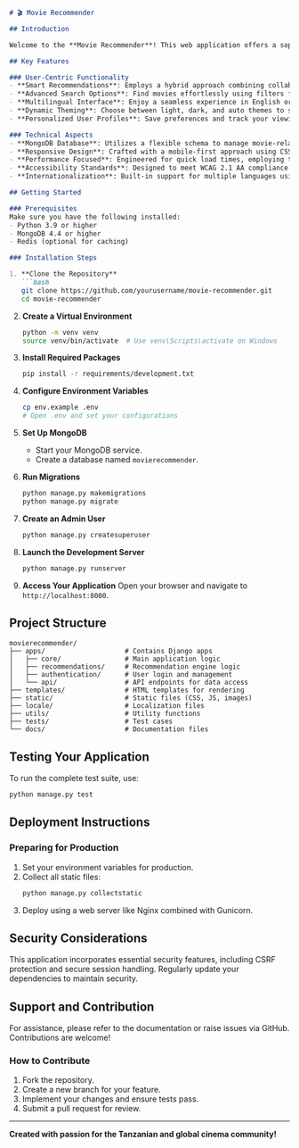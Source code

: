 ```markdown
# 🎬 Movie Recommender

## Introduction

Welcome to the **Movie Recommender**! This web application offers a sophisticated experience for movie enthusiasts, delivering tailored movie suggestions based on user preferences and viewing history. Built on Django 5.x and MongoDB, it supports both English and Swahili, ensuring accessibility for a diverse audience.

## Key Features

### User-Centric Functionality
- **Smart Recommendations**: Employs a hybrid approach combining collaborative and content-based methods for personalized suggestions.
- **Advanced Search Options**: Find movies effortlessly using filters for genres, release years, and ratings.
- **Multilingual Interface**: Enjoy a seamless experience in English or Swahili.
- **Dynamic Theming**: Choose between light, dark, and auto themes to suit your mood.
- **Personalized User Profiles**: Save preferences and track your viewing history.

### Technical Aspects
- **MongoDB Database**: Utilizes a flexible schema to manage movie-related data effectively.
- **Responsive Design**: Crafted with a mobile-first approach using CSS Grid and Flexbox for optimal viewing on all devices.
- **Performance Focused**: Engineered for quick load times, employing techniques like lazy loading.
- **Accessibility Standards**: Designed to meet WCAG 2.1 AA compliance.
- **Internationalization**: Built-in support for multiple languages using Django's i18n framework.

## Getting Started

### Prerequisites
Make sure you have the following installed:
- Python 3.9 or higher
- MongoDB 4.4 or higher
- Redis (optional for caching)

### Installation Steps

1. **Clone the Repository**
   ```bash
   git clone https://github.com/yourusername/movie-recommender.git
   cd movie-recommender
   ```

2. **Create a Virtual Environment**
   ```bash
   python -m venv venv
   source venv/bin/activate  # Use venv\Scripts\activate on Windows
   ```

3. **Install Required Packages**
   ```bash
   pip install -r requirements/development.txt
   ```

4. **Configure Environment Variables**
   ```bash
   cp env.example .env
   # Open .env and set your configurations
   ```

5. **Set Up MongoDB**
   - Start your MongoDB service.
   - Create a database named `movierecommender`.

6. **Run Migrations**
   ```bash
   python manage.py makemigrations
   python manage.py migrate
   ```

7. **Create an Admin User**
   ```bash
   python manage.py createsuperuser
   ```

8. **Launch the Development Server**
   ```bash
   python manage.py runserver
   ```

9. **Access Your Application**
   Open your browser and navigate to `http://localhost:8000`.

## Project Structure

```
movierecommender/
├── apps/                    # Contains Django apps
│   ├── core/                # Main application logic
│   ├── recommendations/     # Recommendation engine logic
│   ├── authentication/      # User login and management
│   └── api/                 # API endpoints for data access
├── templates/               # HTML templates for rendering
├── static/                  # Static files (CSS, JS, images)
├── locale/                  # Localization files
├── utils/                   # Utility functions
├── tests/                   # Test cases
└── docs/                    # Documentation files
```

## Testing Your Application

To run the complete test suite, use:
```bash
python manage.py test
```

## Deployment Instructions

### Preparing for Production
1. Set your environment variables for production.
2. Collect all static files:
   ```bash
   python manage.py collectstatic
   ```
3. Deploy using a web server like Nginx combined with Gunicorn.

## Security Considerations

This application incorporates essential security features, including CSRF protection and secure session handling. Regularly update your dependencies to maintain security.

## Support and Contribution

For assistance, please refer to the documentation or raise issues via GitHub. Contributions are welcome! 

### How to Contribute
1. Fork the repository.
2. Create a new branch for your feature.
3. Implement your changes and ensure tests pass.
4. Submit a pull request for review.

---

**Created with passion for the Tanzanian and global cinema community!**
```
